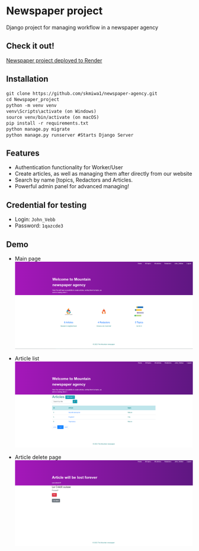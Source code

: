 # Newspaper project

Django project for managing workflow in a newspaper agency

## Check it out!
[Newspaper project deployed to Render](https://)

## Installation

```shell
git clone https://github.com/skmiwa1/newspaper-agency.git
cd Newspaper_project
python -m venv venv
venv\Scripts\activate (on Windows)
source venv/bin/activate (on macOS)
pip install -r requirements.txt
python manage.py migrate
python manage.py runserver #Starts Django Server
```

## Features

* Authentication functionality for Worker/User
* Create articles, as well as managing them after directly from our website
* Search by name [topics, Redactors and Articles.
* Powerful admin panel for advanced managing!

## Credential for testing
  - Login: `John_Vebb`
  - Password: `1qazcde3`

## Demo
* Main page
![Website interface](readme_pics/home_page.png)

* Article list
![Article list page](readme_pics/article_list_page.png)

* Article delete page
![delete page](readme_pics/delete_article_page.png)
